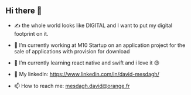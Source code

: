 ## Hi there 👋

- :writing_hand: the whole world looks like DIGITAL and I want to put my digital footprint on it.

- 🔭 I’m currently working at M10 Startup on an application project for the sale of applications with provision for download
- 🌱 I’m currently learning react native and swift and i love it :heart_eyes: 
- 💬 My linkedIn: https://www.linkedin.com/in/david-mesdagh/
- 📫 How to reach me: mesdagh.david@orange.fr
